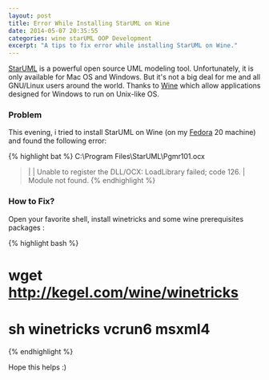 ```yaml
---
layout: post
title: Error While Installing StarUML on Wine
date: 2014-05-07 20:35:55
categories: wine starUML OOP Development
excerpt: "A tips to fix error while installing StarUML on Wine."
---
```


[StarUML](http://staruml.io/) is a powerful open source UML modeling tool. Unfortunately, it is only available for Mac OS and Windows. But it's not a big deal for me and all GNU/Linux users around the world. Thanks to [Wine](https://winehq.com) which allow applications designed for Windows to run on Unix-like OS. 

### Problem
This evening, i tried to install StarUML on Wine (on my [Fedora](http://fedoraproject.com) 20 machine) and found the following error:

{% highlight bat %}
C:\Program Files\StarUML\Pgmr101.ocx
> |
> | Unable to register the DLL/OCX: LoadLibrary failed; code 126.
> | Module not found.
{% endhighlight %}

### How to Fix?
Open your favorite shell, install winetricks and some wine prerequisites packages :

{% highlight bash %}
# wget http://kegel.com/wine/winetricks
# sh winetricks vcrun6 msxml4
{% endhighlight %}

Hope this helps :) 